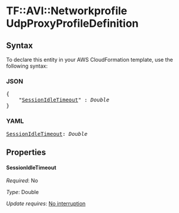 # TF::AVI::Networkprofile UdpProxyProfileDefinition

## Syntax

To declare this entity in your AWS CloudFormation template, use the following syntax:

### JSON

<pre>
{
    "<a href="#sessionidletimeout" title="SessionIdleTimeout">SessionIdleTimeout</a>" : <i>Double</i>
}
</pre>

### YAML

<pre>
<a href="#sessionidletimeout" title="SessionIdleTimeout">SessionIdleTimeout</a>: <i>Double</i>
</pre>

## Properties

#### SessionIdleTimeout

_Required_: No

_Type_: Double

_Update requires_: [No interruption](https://docs.aws.amazon.com/AWSCloudFormation/latest/UserGuide/using-cfn-updating-stacks-update-behaviors.html#update-no-interrupt)

